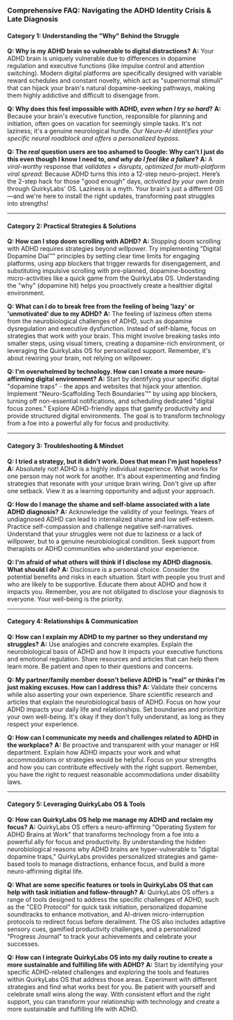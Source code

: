 ### **Comprehensive FAQ: Navigating the ADHD Identity Crisis & Late Diagnosis**

#### **Category 1: Understanding the "Why" Behind the Struggle**

**Q: Why is my ADHD brain so vulnerable to digital distractions?**
**A:** Your ADHD brain is uniquely vulnerable due to differences in dopamine regulation and executive functions (like impulse control and attention switching). Modern digital platforms are specifically designed with variable reward schedules and constant novelty, which act as "supernormal stimuli" that can hijack your brain's natural dopamine-seeking pathways, making them highly addictive and difficult to disengage from.

**Q: Why does this feel impossible with ADHD, *even when I try so hard*?**
**A:** Because your brain's executive function, responsible for planning and initiation, often goes on vacation for seemingly simple tasks. It's not laziness; it's a genuine neurological hurdle. *Our Neuro-AI identifies your specific neural roadblock and offers a personalized bypass.*

**Q: The *real* question users are too ashamed to Google: Why can’t I just do this even though I know I need to, *and why do I feel like a failure*?**
**A:** A *viral-worthy* response that *validates + disrupts*, *optimized for multi-platform viral spread*: Because ADHD turns this into a 12-step neuro-project. Here’s the 2-step hack for those "good enough" days, *activated by your own brain* through QuirkyLabs' OS. Laziness is a myth. Your brain's just a different OS—and we're here to install the right updates, transforming past struggles into strengths!

---
#### **Category 2: Practical Strategies & Solutions**

**Q: How can I stop doom scrolling with ADHD?**
**A:** Stopping doom scrolling with ADHD requires strategies beyond willpower. Try implementing "Digital Dopamine Dial™" principles by setting clear time limits for engaging platforms, using app blockers that trigger rewards for disengagement, and substituting impulsive scrolling with pre-planned, dopamine-boosting micro-activities like a quick game from the QuirkyLabs OS. Understanding the "why" (dopamine hit) helps you proactively create a healthier digital environment.

**Q: What can I do to break free from the feeling of being 'lazy' or 'unmotivated' due to my ADHD?**
**A:** The feeling of laziness often stems from the neurobiological challenges of ADHD, such as dopamine dysregulation and executive dysfunction. Instead of self-blame, focus on strategies that work *with* your brain. This might involve breaking tasks into smaller steps, using visual timers, creating a dopamine-rich environment, or leveraging the QuirkyLabs OS for personalized support. Remember, it's about rewiring your brain, not relying on willpower.

**Q: I'm overwhelmed by technology. How can I create a more neuro-affirming digital environment?**
**A:** Start by identifying your specific digital "dopamine traps" - the apps and websites that hijack your attention. Implement "Neuro-Scaffolding Tech Boundaries™" by using app blockers, turning off non-essential notifications, and scheduling dedicated "digital focus zones." Explore ADHD-friendly apps that gamify productivity and provide structured digital environments. The goal is to transform technology from a foe into a powerful ally for focus and productivity.

---
#### **Category 3: Troubleshooting & Mindset**

**Q: I tried a strategy, but it didn't work. Does that mean I'm just hopeless?**
**A:** Absolutely not! ADHD is a highly individual experience. What works for one person may not work for another. It's about experimenting and finding strategies that resonate with your unique brain wiring. Don't give up after one setback. View it as a learning opportunity and adjust your approach.

**Q: How do I manage the shame and self-blame associated with a late ADHD diagnosis?**
**A:** Acknowledge the validity of your feelings. Years of undiagnosed ADHD can lead to internalized shame and low self-esteem. Practice self-compassion and challenge negative self-narratives. Understand that your struggles were not due to laziness or a lack of willpower, but to a genuine neurobiological condition. Seek support from therapists or ADHD communities who understand your experience.

**Q: I'm afraid of what others will think if I disclose my ADHD diagnosis. What should I do?**
**A:** Disclosure is a personal choice. Consider the potential benefits and risks in each situation. Start with people you trust and who are likely to be supportive. Educate them about ADHD and how it impacts you. Remember, you are not obligated to disclose your diagnosis to everyone. Your well-being is the priority.

---
#### **Category 4: Relationships & Communication**

**Q: How can I explain my ADHD to my partner so they understand my struggles?**
**A:** Use analogies and concrete examples. Explain the neurobiological basis of ADHD and how it impacts your executive functions and emotional regulation. Share resources and articles that can help them learn more. Be patient and open to their questions and concerns.

**Q: My partner/family member doesn't believe ADHD is "real" or thinks I'm just making excuses. How can I address this?**
**A:** Validate their concerns while also asserting your own experience. Share scientific research and articles that explain the neurobiological basis of ADHD. Focus on how your ADHD impacts your daily life and relationships. Set boundaries and prioritize your own well-being. It's okay if they don't fully understand, as long as they respect your experience.

**Q: How can I communicate my needs and challenges related to ADHD in the workplace?**
**A:** Be proactive and transparent with your manager or HR department. Explain how ADHD impacts your work and what accommodations or strategies would be helpful. Focus on your strengths and how you can contribute effectively with the right support. Remember, you have the right to request reasonable accommodations under disability laws.

---
#### **Category 5: Leveraging QuirkyLabs OS & Tools**

**Q: How can QuirkyLabs OS help me manage my ADHD and reclaim my focus?**
**A:** QuirkyLabs OS offers a neuro-affirming "Operating System for ADHD Brains at Work" that transforms technology from a foe into a powerful ally for focus and productivity. By understanding the hidden neurobiological reasons why ADHD brains are hyper-vulnerable to "digital dopamine traps," QuirkyLabs provides personalized strategies and game-based tools to manage distractions, enhance focus, and build a more neuro-affirming digital life.

**Q: What are some specific features or tools in QuirkyLabs OS that can help with task initiation and follow-through?**
**A:** QuirkyLabs OS offers a range of tools designed to address the specific challenges of ADHD, such as the "CEO Protocol" for quick task initiation, personalized dopamine soundtracks to enhance motivation, and AI-driven micro-interruption protocols to redirect focus before derailment. The OS also includes adaptive sensory cues, gamified productivity challenges, and a personalized "Progress Journal" to track your achievements and celebrate your successes.

**Q: How can I integrate QuirkyLabs OS into my daily routine to create a more sustainable and fulfilling life with ADHD?**
**A:** Start by identifying your specific ADHD-related challenges and exploring the tools and features within QuirkyLabs OS that address those areas. Experiment with different strategies and find what works best for you. Be patient with yourself and celebrate small wins along the way. With consistent effort and the right support, you can transform your relationship with technology and create a more sustainable and fulfilling life with ADHD.